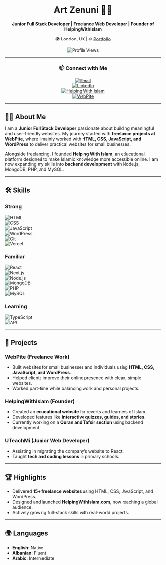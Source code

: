 <div align="center">

# Art Zenuni 👨‍💻  
**Junior Full Stack Developer | Freelance Web Developer | Founder of HelpingWithIslam**  

🌍 London, UK | 🌐 [Portfolio](https://artzenuniportfolio.vercel.app/)  

![Profile Views](https://komarev.com/ghpvc/?username=artzenuni&color=brightgreen)

---

### 📫 Connect with Me  
[![Email](https://img.shields.io/badge/Email-art--zenuni%40hotmail.co.uk-red?style=flat&logo=gmail)](mailto:art-zenuni@hotmail.co.uk)  
[![LinkedIn](https://img.shields.io/badge/LinkedIn-Art%20Zenuni-blue?style=flat&logo=linkedin)](https://www.linkedin.com/in/art-zenuni-979193315/)  
[![Helping With Islam](https://img.shields.io/badge/HelpingWithIslam-Website-green?style=flat)](https://HelpingWithIslam.com)  
[![WebPite](https://img.shields.io/badge/WebPite-Portfolio-orange?style=flat)](https://WebPite.co.uk)  

</div>

---

## 👨‍💻 About Me  
I am a **Junior Full Stack Developer** passionate about building meaningful and user-friendly websites. My journey started with **freelance projects at WebPite**, where I mainly worked with **HTML, CSS, JavaScript, and WordPress** to deliver practical websites for small businesses.  

Alongside freelancing, I founded **Helping With Islam**, an educational platform designed to make Islamic knowledge more accessible online. I am now expanding my skills into **backend development** with Node.js, MongoDB, PHP, and MySQL.  

---

## 🛠️ Skills  

### **Strong**  
![HTML](https://img.shields.io/badge/Code-HTML-orange?logo=html5)  
![CSS](https://img.shields.io/badge/Code-CSS-blue?logo=css3)  
![JavaScript](https://img.shields.io/badge/Code-JavaScript-yellow?logo=javascript)  
![WordPress](https://img.shields.io/badge/CMS-WordPress-blue?logo=wordpress)  
![Git](https://img.shields.io/badge/Tool-Git-black?logo=git)  
![Vercel](https://img.shields.io/badge/Deploy-Vercel-black?logo=vercel)  

### **Familiar**  
![React](https://img.shields.io/badge/Framework-React-blue?logo=react)  
![Next.js](https://img.shields.io/badge/Framework-Next.js-black?logo=next.js)  
![Node.js](https://img.shields.io/badge/Backend-Node.js-green?logo=node.js)  
![MongoDB](https://img.shields.io/badge/Database-MongoDB-green?logo=mongodb)  
![PHP](https://img.shields.io/badge/Code-PHP-777bb4?logo=php)  
![MySQL](https://img.shields.io/badge/Database-MySQL-blue?logo=mysql)  

### **Learning**  
![TypeScript](https://img.shields.io/badge/Code-TypeScript-blue?logo=typescript)  
![API](https://img.shields.io/badge/Backend-API_Design-lightgrey?logo=swagger)  

---

## 🌟 Projects  

### **WebPite** (Freelance Work)  
- Built websites for small businesses and individuals using **HTML, CSS, JavaScript, and WordPress**.  
- Helped clients improve their online presence with clean, simple websites.  
- Worked part-time while balancing work and personal projects.  

### **HelpingWithIslam** (Founder)  
- Created an **educational website** for reverts and learners of Islam.  
- Developed features like **interactive quizzes, guides, and stories**.  
- Currently working on a **Quran and Tafsir section** using backend development.  

### **UTeachMi** (Junior Web Developer)  
- Assisting in migrating the company’s website to React.  
- Taught **tech and coding lessons** in primary schools.  

---

## 🏆 Highlights  
- Delivered **15+ freelance websites** using HTML, CSS, JavaScript, and WordPress.  
- Designed and launched **HelpingWithIslam.com**, now reaching a global audience.  
- Actively growing full-stack skills with real-world projects.  

---

## 🌍 Languages  
- **English**: Native  
- **Albanian**: Fluent  
- **Arabic**: Intermediate  
